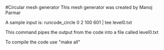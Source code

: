 #Circular mesh generator
This mesh generator was created by Manoj Parmar


A sample input is: runcode_circle 0 2 100 601 | tee level0.txt

This command pipes the output from the code into a file called level0.txt


To compile the code use "make all"
